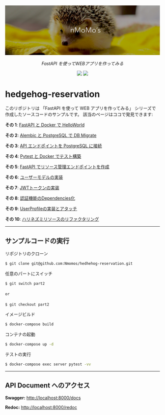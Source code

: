<p align="center">
  <img src=".github/title.png" alt="FastAPI">
</p>

<p align="center">
    <em>
        FastAPI を使ってWEBアプリを作ってみる
    </em>
</p>

<p align="center">
    <img
        src="https://img.shields.io/badge/serialization-WIP-blue.svg?style=for-the-badge"
    />
    <a
        href="https://nmomos.com/tips/2021/04/11/fastapi-docker-10/"
        target="_blank"
    >
        <img
            src="https://img.shields.io/badge/newest-Part--10-orange.svg?style=for-the-badge"
        />
    </a>
</p>

# hedgehog-reservation

このリポジトリは 「FastAPI を使って WEB アプリを作ってみる」 シリーズで作成したソースコードのサンプルです。
該当のページはココで発見できます:

**その 1**: <a href="https://nmomos.com/tips/2021/01/23/fastapi-docker-1/" target="_blank">FastAPI と Docker で HelloWorld</a>

**その 2**: <a href="https://nmomos.com/tips/2021/01/23/fastapi-docker-2/" target="_blank">Alembic と PostgreSQL で DB Migrate</a>

**その 3**: <a href="https://nmomos.com/tips/2021/01/24/fastapi-docker-3/" target="_blank">API エンドポイントを PostgreSQL に接続</a>

**その 4**: <a href="https://nmomos.com/tips/2021/01/25/fastapi-docker-4/" target="_blank">Pytest と Docker でテスト構築</a>

**その 5**: <a href="https://nmomos.com/tips/2021/02/06/fastapi-docker-5/" target="_blank">FastAPI でリソース管理エンドポイントを作成</a>

**その 6**: <a href="https://nmomos.com/tips/2021/02/21/fastapi-docker-6/" target="_blank">ユーザーモデルの実装</a>

**その 7**: <a href="https://nmomos.com/tips/2021/02/21/fastapi-docker-7/" target="_blank">JWTトークンの実装</a>

**その 8**: <a href="https://nmomos.com/tips/2021/03/07/fastapi-docker-8/" target="_blank">認証機能のDependencies化</a>

**その 9**: <a href="https://nmomos.com/tips/2021/03/14/fastapi-docker-9/" target="_blank">UserProfileの実装とアタッチ</a>

**その 10**: <a href="https://nmomos.com/tips/2021/04/11/fastapi-docker-10/" target="_blank">ハリネズミリソースのリファクタリング</a>

---

## サンプルコードの実行

リポジトリのクローン

```bash
$ git clone git@github.com:Nmomos/hedhehog-reservation.git
```

任意のパートにスイッチ

```bash
$ git switch part2

or

$ git checkout part2
```

イメージビルド

```bash
$ docker-compose build
```

コンテナの起動

```bash
$ docker-compose up -d
```

テストの実行

```bash
$ docker-compose exec server pytest -vv
```

---

## API Document へのアクセス

**Swagger:**
<a href="http://localhost:8000/docs" target="_blank">
http://localhost:8000/docs
</a>

**Redoc:**
<a href="http://localhost:8000/docs" target="_blank">
http://localhost:8000/redoc
</a>
